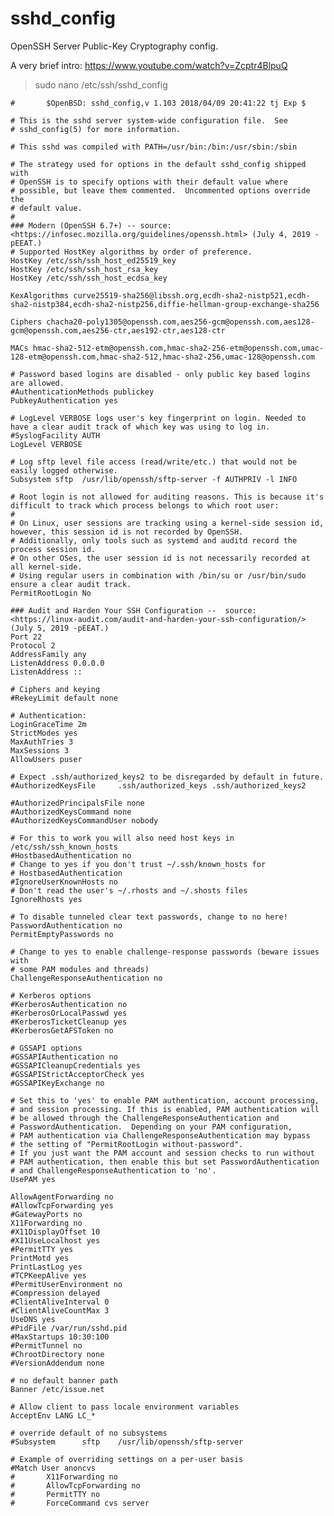 # sshd_config
OpenSSH Server Public-Key Cryptography config.

A very brief intro:  https://www.youtube.com/watch?v=Zcptr4BlpuQ

>    sudo nano /etc/ssh/sshd_config
    
    #       $OpenBSD: sshd_config,v 1.103 2018/04/09 20:41:22 tj Exp $

    # This is the sshd server system-wide configuration file.  See
    # sshd_config(5) for more information.

    # This sshd was compiled with PATH=/usr/bin:/bin:/usr/sbin:/sbin

    # The strategy used for options in the default sshd_config shipped with
    # OpenSSH is to specify options with their default value where
    # possible, but leave them commented.  Uncommented options override the
    # default value.
    #
    ### Modern (OpenSSH 6.7+) -- source: <https://infosec.mozilla.org/guidelines/openssh.html> (July 4, 2019 -pEEAT.)
    # Supported HostKey algorithms by order of preference.
    HostKey /etc/ssh/ssh_host_ed25519_key
    HostKey /etc/ssh/ssh_host_rsa_key
    HostKey /etc/ssh/ssh_host_ecdsa_key

    KexAlgorithms curve25519-sha256@libssh.org,ecdh-sha2-nistp521,ecdh-sha2-nistp384,ecdh-sha2-nistp256,diffie-hellman-group-exchange-sha256

    Ciphers chacha20-poly1305@openssh.com,aes256-gcm@openssh.com,aes128-gcm@openssh.com,aes256-ctr,aes192-ctr,aes128-ctr

    MACs hmac-sha2-512-etm@openssh.com,hmac-sha2-256-etm@openssh.com,umac-128-etm@openssh.com,hmac-sha2-512,hmac-sha2-256,umac-128@openssh.com

    # Password based logins are disabled - only public key based logins are allowed.
    #AuthenticationMethods publickey
    PubkeyAuthentication yes

    # LogLevel VERBOSE logs user's key fingerprint on login. Needed to have a clear audit track of which key was using to log in.
    #SyslogFacility AUTH
    LogLevel VERBOSE

    # Log sftp level file access (read/write/etc.) that would not be easily logged otherwise.
    Subsystem sftp  /usr/lib/openssh/sftp-server -f AUTHPRIV -l INFO

    # Root login is not allowed for auditing reasons. This is because it's difficult to track which process belongs to which root user:
    #
    # On Linux, user sessions are tracking using a kernel-side session id, however, this session id is not recorded by OpenSSH.
    # Additionally, only tools such as systemd and auditd record the process session id.
    # On other OSes, the user session id is not necessarily recorded at all kernel-side.
    # Using regular users in combination with /bin/su or /usr/bin/sudo ensure a clear audit track.
    PermitRootLogin No

    ### Audit and Harden Your SSH Configuration --  source: <https://linux-audit.com/audit-and-harden-your-ssh-configuration/> (July 5, 2019 -pEEAT.)
    Port 22
    Protocol 2
    AddressFamily any
    ListenAddress 0.0.0.0
    ListenAddress ::

    # Ciphers and keying
    #RekeyLimit default none

    # Authentication:
    LoginGraceTime 2m
    StrictModes yes
    MaxAuthTries 3
    MaxSessions 3
    AllowUsers puser

    # Expect .ssh/authorized_keys2 to be disregarded by default in future.
    #AuthorizedKeysFile     .ssh/authorized_keys .ssh/authorized_keys2

    #AuthorizedPrincipalsFile none
    #AuthorizedKeysCommand none
    #AuthorizedKeysCommandUser nobody

    # For this to work you will also need host keys in /etc/ssh/ssh_known_hosts
    #HostbasedAuthentication no
    # Change to yes if you don't trust ~/.ssh/known_hosts for
    # HostbasedAuthentication
    #IgnoreUserKnownHosts no
    # Don't read the user's ~/.rhosts and ~/.shosts files
    IgnoreRhosts yes

    # To disable tunneled clear text passwords, change to no here!
    PasswordAuthentication no
    PermitEmptyPasswords no

    # Change to yes to enable challenge-response passwords (beware issues with
    # some PAM modules and threads)
    ChallengeResponseAuthentication no

    # Kerberos options
    #KerberosAuthentication no
    #KerberosOrLocalPasswd yes
    #KerberosTicketCleanup yes
    #KerberosGetAFSToken no

    # GSSAPI options
    #GSSAPIAuthentication no
    #GSSAPICleanupCredentials yes
    #GSSAPIStrictAcceptorCheck yes
    #GSSAPIKeyExchange no

    # Set this to 'yes' to enable PAM authentication, account processing,
    # and session processing. If this is enabled, PAM authentication will
    # be allowed through the ChallengeResponseAuthentication and
    # PasswordAuthentication.  Depending on your PAM configuration,
    # PAM authentication via ChallengeResponseAuthentication may bypass
    # the setting of "PermitRootLogin without-password".
    # If you just want the PAM account and session checks to run without
    # PAM authentication, then enable this but set PasswordAuthentication
    # and ChallengeResponseAuthentication to 'no'.
    UsePAM yes

    AllowAgentForwarding no
    #AllowTcpForwarding yes
    #GatewayPorts no
    X11Forwarding no
    #X11DisplayOffset 10
    #X11UseLocalhost yes
    #PermitTTY yes
    PrintMotd yes
    PrintLastLog yes
    #TCPKeepAlive yes
    #PermitUserEnvironment no
    #Compression delayed
    #ClientAliveInterval 0
    #ClientAliveCountMax 3
    UseDNS yes
    #PidFile /var/run/sshd.pid
    #MaxStartups 10:30:100
    #PermitTunnel no
    #ChrootDirectory none
    #VersionAddendum none

    # no default banner path
    Banner /etc/issue.net

    # Allow client to pass locale environment variables
    AcceptEnv LANG LC_*

    # override default of no subsystems
    #Subsystem      sftp    /usr/lib/openssh/sftp-server

    # Example of overriding settings on a per-user basis
    #Match User anoncvs
    #       X11Forwarding no
    #       AllowTcpForwarding no
    #       PermitTTY no
    #       ForceCommand cvs server
